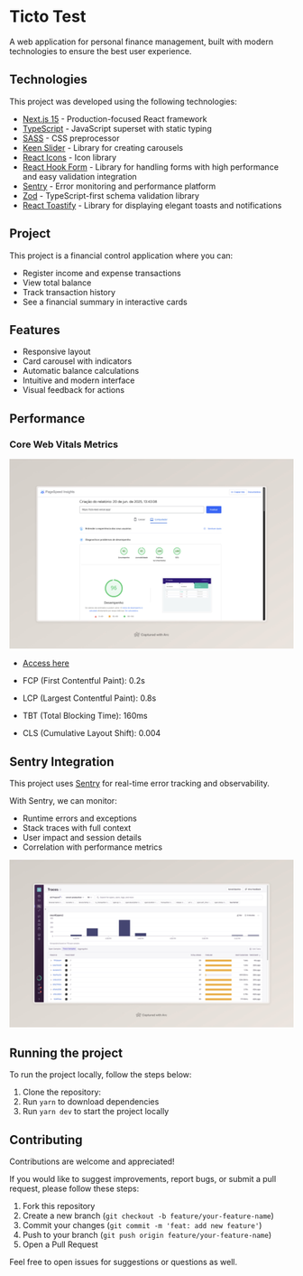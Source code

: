 # Ticto Test

A web application for personal finance management, built with modern technologies to ensure the best user experience.

## Technologies

This project was developed using the following technologies:

- [Next.js 15](https://nextjs.org/) - Production-focused React framework
- [TypeScript](https://www.typescriptlang.org/) - JavaScript superset with static typing
- [SASS](https://sass-lang.com/) - CSS preprocessor
- [Keen Slider](https://keen-slider.io/) - Library for creating carousels
- [React Icons](https://react-icons.github.io/react-icons/) - Icon library
- [React Hook Form](https://react-hook-form.com/) - Library for handling forms with high performance and easy validation integration
- [Sentry](https://sentry.io/) - Error monitoring and performance platform
- [Zod](https://zod.dev/) - TypeScript-first schema validation library
- [React Toastify](https://fkhadra.github.io/react-toastify/) - Library for displaying elegant toasts and notifications

## Project

This project is a financial control application where you can:

- Register income and expense transactions
- View total balance
- Track transaction history
- See a financial summary in interactive cards

## Features

- Responsive layout
- Card carousel with indicators
- Automatic balance calculations
- Intuitive and modern interface
- Visual feedback for actions

## Performance

### Core Web Vitals Metrics

![Lighthouse Score](./docs/assets/insights.jpeg)

- [Access here](https://pagespeed.web.dev/analysis/https-ticto-test-vercel-app/o0r3dzkiue?form_factor=desktop)

- FCP (First Contentful Paint): 0.2s
- LCP (Largest Contentful Paint): 0.8s
- TBT (Total Blocking Time): 160ms
- CLS (Cumulative Layout Shift): 0.004

## Sentry Integration

This project uses [Sentry](https://sentry.io/) for real-time error tracking and observability.

With Sentry, we can monitor:

- Runtime errors and exceptions
- Stack traces with full context
- User impact and session details
- Correlation with performance metrics

![Sentry Evidence](./docs/assets/sentry.jpeg)

## Running the project

To run the project locally, follow the steps below:

1. Clone the repository:
2. Run `yarn` to download dependencies
3. Run `yarn dev` to start the project locally

## Contributing

Contributions are welcome and appreciated!

If you would like to suggest improvements, report bugs, or submit a pull request, please follow these steps:

1. Fork this repository
2. Create a new branch (`git checkout -b feature/your-feature-name`)
3. Commit your changes (`git commit -m 'feat: add new feature'`)
4. Push to your branch (`git push origin feature/your-feature-name`)
5. Open a Pull Request

Feel free to open issues for suggestions or questions as well.
